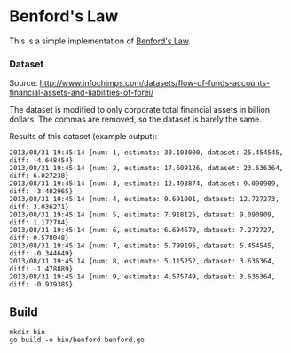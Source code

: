 # Benford's Law

This is a simple implementation of
[Benford's Law](http://en.wikipedia.org/wiki/Benford's_law).

### Dataset

Source: http://www.infochimps.com/datasets/flow-of-funds-accounts-financial-assets-and-liabilities-of-forei/

The dataset is modified to only corporate total financial assets in billion
dollars. The commas are removed, so the dataset is barely the same.

Results of this dataset (example output):

    2013/08/31 19:45:14 {num: 1, estimate: 30.103000, dataset: 25.454545, diff: -4.648454}
    2013/08/31 19:45:14 {num: 2, estimate: 17.609126, dataset: 23.636364, diff: 6.027238}
    2013/08/31 19:45:14 {num: 3, estimate: 12.493874, dataset: 9.090909, diff: -3.402965}
    2013/08/31 19:45:14 {num: 4, estimate: 9.691001, dataset: 12.727273, diff: 3.036271}
    2013/08/31 19:45:14 {num: 5, estimate: 7.918125, dataset: 9.090909, diff: 1.172784}
    2013/08/31 19:45:14 {num: 6, estimate: 6.694679, dataset: 7.272727, diff: 0.578048}
    2013/08/31 19:45:14 {num: 7, estimate: 5.799195, dataset: 5.454545, diff: -0.344649}
    2013/08/31 19:45:14 {num: 8, estimate: 5.115252, dataset: 3.636364, diff: -1.478889}
    2013/08/31 19:45:14 {num: 9, estimate: 4.575749, dataset: 3.636364, diff: -0.939385}

## Build

    mkdir bin
    go build -o bin/benford benford.go
